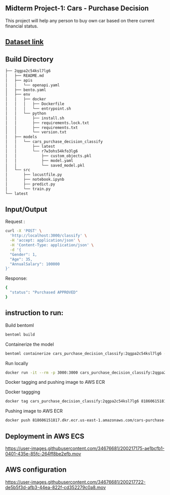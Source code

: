 ## Midterm Project-1: Cars - Purchase Decision

This project will help any person to buy own car based on there current financial status.

##  [Dataset link](https://www.kaggle.com/datasets/gabrielsantello/cars-purchase-decision-dataset)


## Build Directory

```sh
├── 2qgpa2c54ksl7lg6
│   ├── README.md
│   ├── apis
│   │   └── openapi.yaml
│   ├── bento.yaml
│   ├── env
│   │   ├── docker
│   │   │   ├── Dockerfile
│   │   │   └── entrypoint.sh
│   │   └── python
│   │       ├── install.sh
│   │       ├── requirements.lock.txt
│   │       ├── requirements.txt
│   │       └── version.txt
│   ├── models
│   │   └── cars_purchase_decision_classify
│   │       ├── latest
│   │       └── r7w3ohs54kfo3lg6
│   │           ├── custom_objects.pkl
│   │           ├── model.yaml
│   │           └── saved_model.pkl
│   └── src
│       ├── locustfile.py
│       ├── notebook.ipynb
│       ├── predict.py
│       └── train.py
└── latest
```

## Input/Output
Request :

```sh
curl -X 'POST' \
  'http://localhost:3000/classify' \
  -H 'accept: application/json' \
  -H 'Content-Type: application/json' \
  -d '{
  "Gender": 1,
  "Age": 35,
  "AnnualSalary": 100000
}'
```

Response:
```sh
{
  "status": "Purchased APPROVED"
}
```


## instruction to run:

Build bentoml 
```sh
bentoml build
```

Containerize the model
```sh
bentoml containerize cars_purchase_decision_classify:2qgpa2c54ksl7lg6 --platform linux/amd64
```

Run locally
```sh
docker run -it --rm -p 3000:3000 cars_purchase_decision_classify:2qgpa2c54ksl7lg6
```

Docker tagging and pushing image to AWS ECR

Docker taggging
```sh
docker tag cars_purchase_decision_classify:2qgpa2c54ksl7lg6 818606151817.dkr.ecr.us-east-1.amazonaws.com/cars-purchase-decision-clasification:latest
```

Pushing image to AWS ECR
```sh
docker push 818606151817.dkr.ecr.us-east-1.amazonaws.com/cars-purchase-decision-clasification:latest
```

## Deployment in AWS ECS 

https://user-images.githubusercontent.com/34676681/200217175-ae1bcfb1-0401-435e-85fc-264ff8be2efb.mov


## AWS configuration 

https://user-images.githubusercontent.com/34676681/200217722-de5b5f3d-afb3-44ea-822f-cd352279c0a8.mov




